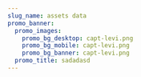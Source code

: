 ```yaml
---
slug_name: assets data
promo_banner:
  promo_images:
    promo_bg_desktop: capt-levi.png
    promo_bg_mobile: capt-levi.png
    promo_bg_banner: capt-levi.png
  promo_title: sadadasd
---
```

